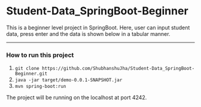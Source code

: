 # Student-Data_SpringBoot-Beginner
This is a beginner level project in SpringBoot. Here, user can input student data, press enter and the data is shown below in a tabular manner.
___
### How to run this project
1. `git clone https://github.com/ShubhanshuJha/Student-Data_SpringBoot-Beginner.git`
2. `java -jar target/demo-0.0.1-SNAPSHOT.jar`
3. `mvn spring-boot:run`

The project will be running on the localhost at port 4242.
